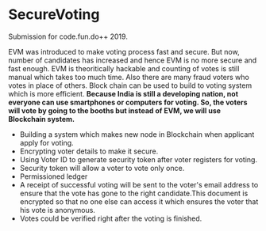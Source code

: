 # SecureVoting
Submission for code.fun.do++ 2019.

EVM was introduced to make voting process fast and secure. But now, number of candidates has increased and hence EVM is no more secure and fast enough. EVM is theoritically hackable and counting of votes is still manual which takes too much time. Also there are many fraud voters who votes in place of others.
Block chain can be used to build to voting system which is more efficient.
<b>Because India is still a developing nation, not everyone can use smartphones or computers for voting. So, the voters will vote by going to the booths but instead of EVM, we will use Blockchain system.</b>
<br>
<ul>
  <li>Building a system which makes new node in Blockchain when applicant apply for voting.</li>
  <li>Encrypting voter details to make it secure.</li>
  <li>Using Voter ID to generate security token after voter registers for voting.</li>
  <li>Security token will allow a voter to vote only once.</li>
  <li>Permissioned ledger</li>
  <li>A receipt of successful voting will be sent to the voter's email address to ensure that the vote has gone to the right candidate.This document is encrypted so that no one else can access it which ensures the voter that his vote is anonymous.</li>
  <li>Votes could be verified right after the voting is finished.</li>
</ul> 

